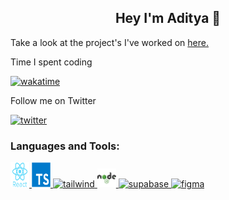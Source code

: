 <h2 align="center"> Hey I'm Aditya 👋</h2>

Take a look at the project's I've worked on [here.](https://adityab-portfolio.vercel.app/)

Time I spent coding

[![wakatime](https://wakatime.com/badge/user/2fce38a7-66ce-4d77-bd83-488bc3694e99.svg)](https://wakatime.com/@2fce38a7-66ce-4d77-bd83-488bc3694e99)

Follow me on Twitter 

[![twitter](https://img.shields.io/twitter/follow/aaditya_ai?style=plastic&logo=twitter&labelColor=595959&color=595959)](https://twitter.com/aaditya_ai)


<h3 align="left">Languages and Tools:</h3>
<p align="left"> 
<a href="https://reactjs.org/" target="_blank"> 
<img src="https://raw.githubusercontent.com/devicons/devicon/master/icons/react/react-original-wordmark.svg" alt="react" width="30" height="40"/> 
</a> 

<a href="https://www.typescriptlang.org/" target="_blank"> 
<img src="https://raw.githubusercontent.com/devicons/devicon/master/icons/typescript/typescript-original.svg" alt="typescript" width="30" height="40"/> 
</a> 
<a href="https://tailwindcss.com/" target="_blank"> 
<img src="https://www.vectorlogo.zone/logos/tailwindcss/tailwindcss-icon.svg" alt="tailwind" width="30" height="40"/> 
</a> 
<a href="https://nodejs.org" target="_blank"> <img src="https://raw.githubusercontent.com/devicons/devicon/master/icons/nodejs/nodejs-original-wordmark.svg" alt="nodejs" width="30" height="30"/> </a>
<a href="https://www.supabase.com/" target="_blank"> 
<img src="https://www.vectorlogo.zone/logos/supabase/supabase-icon.svg" alt="supabase" width="30" height="40"/> 
</a> 
<a href="https://www.figma.com/" target="_blank"> 
<img src="https://www.vectorlogo.zone/logos/figma/figma-icon.svg" alt="figma" width="30" height="40"/> 
</a> 
</p>
